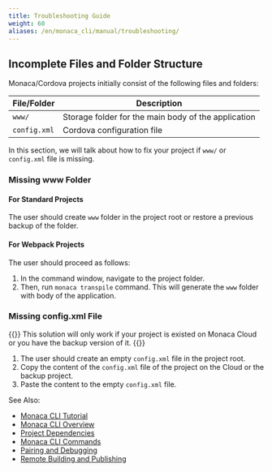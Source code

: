 ```yaml
---
title: Troubleshooting Guide
weight: 60
aliases: /en/monaca_cli/manual/troubleshooting/
---
```


## Incomplete Files and Folder Structure

Monaca/Cordova projects initially consist of the following files and folders:

| File/Folder | Description |
|-------------|-------------|
| `www/` |	Storage folder for the main body of the application |
| `config.xml` |	Cordova configuration file |

In this section, we will talk about how to fix your project if `www/` or `config.xml` file is missing.

### Missing www Folder

#### For Standard Projects

The user should create `www` folder in the project root or restore a
previous backup of the folder.

#### For Webpack Projects

The user should proceed as follows:

1.  In the command window, navigate to the project folder.
2.  Then, run `monaca transpile` command. This will generate the `www`
    folder with body of the application.

### Missing config.xml File

{{<note>}}
    This solution will only work if your project is existed on Monaca Cloud or you have the backup version of it.
{{</note>}}

1.  The user should create an empty `config.xml` file in the project
    root.
2.  Copy the content of the `config.xml` file of the project on the
    Cloud or the backup project.
3.  Paste the content to the empty `config.xml` file.


See Also:

- [Monaca CLI Tutorial](../tutorial/)
- [Monaca CLI Overview](../overview/)
- [Project Dependencies](../dependencies/)
- [Monaca CLI Commands](../cli_commands/)
- [Pairing and Debugging](../pairing_debugging/)
- [Remote Building and Publishing](../build_publish/)
